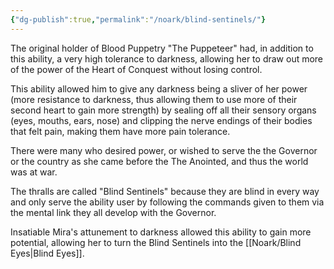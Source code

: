 ```yaml
---
{"dg-publish":true,"permalink":"/noark/blind-sentinels/"}
---
```




The original holder of Blood Puppetry "The Puppeteer" had, in addition to this ability, a very high tolerance to darkness, allowing her to draw out more of the power of the Heart of Conquest without losing control.

This ability allowed him to give any darkness being a sliver of her power (more resistance to darkness, thus allowing them to use more of their second heart to gain more strength) by sealing off all their sensory organs (eyes, mouths, ears, nose) and clipping the nerve endings of their bodies that felt pain, making them have more pain tolerance.

There were many who desired power, or wished to serve the the Governor or the country as she came before the The Anointed, and thus the world was at war.

The thralls are called "Blind Sentinels" because they are blind in every way and only serve the ability user by following the commands given to them via the mental link they all develop with the Governor.

Insatiable Mira's attunement to darkness allowed this ability to gain more potential, allowing her to turn the Blind Sentinels into the [[Noark/Blind Eyes\|Blind Eyes]].

